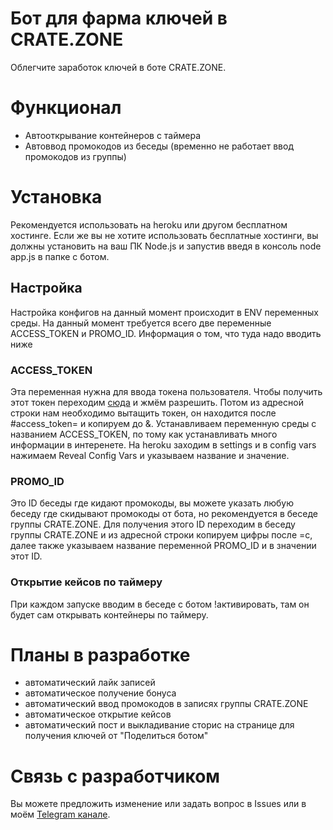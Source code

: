 # Бот для фарма ключей в CRATE.ZONE


Облегчите заработок ключей в боте CRATE.ZONE.

# Функционал

- Автооткрывание контейнеров с таймера
- Автоввод промокодов из беседы (временно не работает ввод промокодов из группы)

# Установка

Рекомендуется использовать на heroku или другом бесплатном хостинге. Если же вы не хотите использовать бесплатные хостинги, вы должны установить на ваш ПК Node.js и запустив введя в консоль node app.js в папке с ботом.

## Настройка
Настройка конфигов на данный момент происходит в ENV переменных среды. На данный момент требуется всего две переменные ACCESS_TOKEN и PROMO_ID. Информация о том, что туда надо вводить ниже 

### ACCESS_TOKEN
Эта переменная нужна для ввода токена пользователя. Чтобы получить этот токен переходим [сюда](https://oauth.vk.com/authorize?client_id=2685278&scope=1073737727&redirect_uri=https://oauth.vk.com/blank.html&display=page&response_type=token&revoke=1) и жмём разрешить. Потом из адресной строки нам необходимо вытащить токен, он находится после #access_token= и копируем до &. Устанавливаем переменную среды с названием ACCESS_TOKEN, по тому как устанавливать много информации в интеренете. На heroku заходим в settings и в config vars нажимаем Reveal Config Vars и указываем название и значение.

### PROMO_ID
Это ID беседы где кидают промокоды, вы можете указать любую беседу где скидывают промокоды от бота, но рекомендуется в беседе группы CRATE.ZONE. Для получения этого ID переходим в беседу группы CRATE.ZONE и из адресной строки копируем цифры после =c, далее также указываем название переменной PROMO_ID и в значении этот ID.

### Открытие кейсов по таймеру
При каждом запуске вводим в беседе с ботом !активировать, там он будет сам открывать контейнеры по таймеру. 

# Планы в разработке
- автоматический лайк записей
- автоматическое получение бонуса
- автоматический ввод промокодов в записях группы CRATE.ZONE
- автоматическое открытие кейсов 
- автоматический пост и выкладивание сторис на странице для получения ключей от "Поделиться ботом"

# Связь с разработчиком
Вы можете предложить изменение или задать вопрос в Issues или в моём [Telegram канале](нема).
